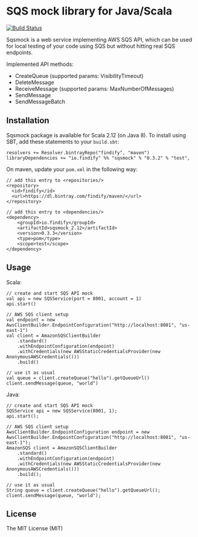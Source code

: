 # SQS mock library for Java/Scala

[![Build Status](https://travis-ci.org/shuttie/sqsmock.svg?branch=master)](https://travis-ci.org/shuttie/sqsmock)

Sqsmock is a web service implementing AWS SQS API, which can be used for local testing of your code using SQS
but without hitting real SQS endpoints.

Implemented API methods:
* CreateQueue (supported params: VisibilityTimeout)
* DeleteMessage
* ReceiveMessage (supported params: MaxNumberOfMessages)
* SendMessage
* SendMessageBatch

## Installation

Sqsmock package is available for Scala 2.12 (on Java 8). To install using SBT, add these
 statements to your `build.sbt`:

    resolvers += Resolver.bintrayRepo("findify", "maven")
    libraryDependencies += "io.findify" %% "sqsmock" % "0.3.2" % "test",

On maven, update your `pom.xml` in the following way:

    // add this entry to <repositories/>
    <repository>
      <id>findify</id>
      <url>https://dl.bintray.com/findify/maven/</url>
    </repository>

    // add this entry to <dependencies/>
    <dependency>
        <groupId>io.findify</groupId>
        <artifactId>sqsmock_2.12</artifactId>
        <version>0.3.3</version>
        <type>pom</type>
        <scope>test</scope>
    </dependency>

## Usage
Scala:

    // create and start SQS API mock
    val api = new SQSService(port = 8001, account = 1)
    api.start()

    // AWS SQS client setup
    val endpoint = new AwsClientBuilder.EndpointConfiguration("http://localhost:8081", "us-east-1")
    val client = AmazonSQSClientBuilder
        .standard()
        .withEndpointConfiguration(endpoint)
        .withCredentials(new AWSStaticCredentialsProvider(new AnonymousAWSCredentials()))
        .build()

    // use it as usual
    val queue = client.createQueue("hello").getQueueUrl()
    client.sendMessage(queue, "world")

Java:

    // create and start SQS API mock
    SQSService api = new SQSService(8001, 1);
    api.start();

    // AWS SQS client setup
    AwsClientBuilder.EndpointConfiguration endpoint = new AwsClientBuilder.EndpointConfiguration("http://localhost:8081", "us-east-1");
    AmazonSQS client = AmazonSQSClientBuilder
        .standard()
        .withEndpointConfiguration(endpoint)
        .withCredentials(new AWSStaticCredentialsProvider(new AnonymousAWSCredentials()))
        .build();

    // use it as usual
    String queue = client.createQueue("hello").getQueueUrl();
    client.sendMessage(queue, "world");

## License

The MIT License (MIT)